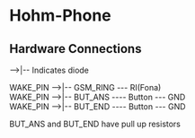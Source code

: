 # Hohm-Phone

## Hardware Connections
-->|-- Indicates diode

WAKE_PIN -->|-- GSM_RING --- RI(Fona)  
WAKE_PIN -->|-- BUT_ANS ---- Button --- GND  
WAKE_PIN -->|-- BUT_END ---- Button --- GND  

BUT_ANS and BUT_END have pull up resistors
